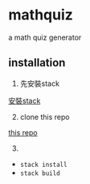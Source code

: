 # mathquiz

a math quiz generator

## installation

1. 先安裝stack

[安裝stack](https://docs.haskellstack.org/en/stable/README/)

2. clone this repo

[this repo](https://github.com/bestian/mathquiz)

3.
* ``` stack install ```
* ``` stack build ```